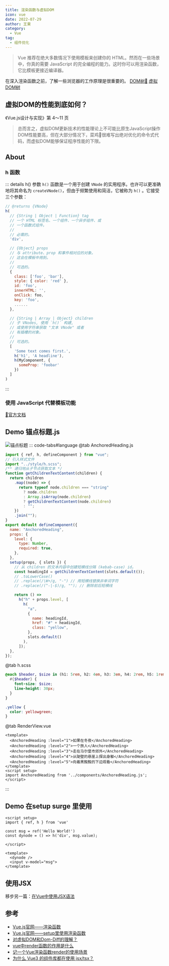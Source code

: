 ```yaml
---
title: 渲染函数与虚拟DOM
icon: vue
date: 2022-07-29
author: 王東
category:
  - Vue
tag:
  - 组件优化
---
```

> Vue 推荐在绝大多数情况下使用模板来创建你的 HTML。然而在一些场景中，你真的需要 JavaScript 的完全编程的能力。这时你可以用渲染函数，它比模板更接近编译器。

在深入渲染函数之前，了解一些浏览器的工作原理是很重要的。
[DOM树🌲](https://v3.cn.vuejs.org/guide/render-function.html#dom-%E6%A0%91)
[虚拟DOM树](https://v3.cn.vuejs.org/guide/render-function.html#%E8%99%9A%E6%8B%9F-dom-%E6%A0%91)

## 虚拟DOM的性能到底如何？
《Vue.js设计与实现》第 4～11 页
> 总而言之，虚拟DOM更新技术的性能理论上不可能比原生JavaScript操作DOM性能要高，但在大部分情况下，菜鸡🐔很难写出绝对优化的命令式代码，而虚拟DOM能够保证程序性能的下限。

## About
### h 函数
::: details h() 参数
`h()` 函数是一个用于创建 `VNode` 的实用程序。也许可以更准确地将其命名为 `createVNode()`，但由于频繁使用和简洁，它被称为 `h()` 。它接受三个参数：
```js
// @returns {VNode}
h(
  // {String | Object | Function} tag
  // 一个 HTML 标签名、一个组件、一个异步组件、或
  // 一个函数式组件。
  //
  // 必需的。
  'div',

  // {Object} props
  // 与 attribute、prop 和事件相对应的对象。
  // 这会在模板中用到。
  //
  // 可选的。
  {
    class: ['foo', 'bar'],
    style: { color: 'red' },
    id: 'foo',
    innerHTML: '',
    onClick: foo,
    key: 'foo',
    ......
  },

  // {String | Array | Object} children
  // 子 VNodes, 使用 `h()` 构建,
  // 或使用字符串获取 "文本 VNode" 或者
  // 有插槽的对象。
  //
  // 可选的。
  [
    'Some text comes first.',
    h('h1', 'A headline'),
    h(MyComponent, {
      someProp: 'foobar'
    })
  ]
)
```
:::

### 使用 JavaScript 代替模板功能
[🔎官方文档](https://v3.cn.vuejs.org/guide/render-function.html#%E4%BD%BF%E7%94%A8-javascript-%E4%BB%A3%E6%9B%BF%E6%A8%A1%E6%9D%BF%E5%8A%9F%E8%83%BD)

## Demo 锚点标题.js
![锚点标题]( https://oss.w2gd.top/blog/render.gif)
::: code-tabs#language
@tab AnchoredHeading.js
```js
import { ref, h, defineComponent } from "vue";
// 引入样式文件 
import "../style/h.scss";
/** 递归地从子节点获取文本 */
function getChildrenTextContent(children) {
  return children
    .map((node) => {
      return typeof node.children === "string"
        ? node.children
        : Array.isArray(node.children)
        ? getChildrenTextContent(node.children)
        : "";
    })
    .join("");
}
export default defineComponent({
  name: "AnchoredHeading",
  props: {
    level: {
      type: Number,
      required: true,
    },
  },
  setup(props, { slots }) {
    // 从 children 的文本内容中创建短横线分隔 (kebab-case) id。
    const headingId = getChildrenTextContent(slots.default());
    // .toLowerCase()
    // .replace(/\W+/g, "-") // 用短横线替换非单词字符
    // .replace(/(^-|-$)/g, ""); // 删除前后短横线

    return () =>
      h("h" + props.level, [
        h(
          "a",
          {
            name: headingId,
            href: "#" + headingId,
            class: "yellow",
          },
          slots.default()
        ),
      ]);
  },
});
```
@tab h.scss
```scss
@each $header, $size in (h1: 5rem, h2: 4em, h3: 3em, h4: 2rem, h5: 1rem) {
  #{$header} {
    font-size: $size;
    line-height: 30px;
  }
}

.yellow {
  color: yellowgreen;
}
```
@tab RenderView.vue
```vue
<template>
  <AnchoredHeading :level="1">如果在冬夜</AnchoredHeading>
  <AnchoredHeading :level="2">一个旅人</AnchoredHeading>
  <AnchoredHeading :level="3">走在马尔堡市郊外</AnchoredHeading>
  <AnchoredHeading :level="4">从陡壁的悬崖上探出身躯</AnchoredHeading>
  <AnchoredHeading :level="5">向着黑黢黢的下边观看</AnchoredHeading>
</template>
<script setup>
import AnchoredHeading from '../components/AnchoredHeading.js';
</script>
```
:::

## Demo 在setup surge 里使用
<script setup>
  import RenderComp from '@MyComponent/RenderComp.vue'
</script>
<RenderComp />

```vue
<script setup>
import { ref, h } from 'vue'

const msg = ref('Hello World!')
const dynode = () => h('div', msg.value);

</script>

<template>
  <dynode />
  <input v-model="msg">
</template>
```
## 使用JSX
移步另一篇：[在Vue中使用JSX语法](./%E5%9C%A8Vue%E4%B8%AD%E4%BD%BF%E7%94%A8JSX%E8%AF%AD%E6%B3%95.md)
## 参考
- [Vue.js官网——渲染函数](https://v3.cn.vuejs.org/guide/render-function.html)
- [Vue.js官网——setup里使用渲染函数](https://v3.cn.vuejs.org/guide/composition-api-setup.html#%E4%BD%BF%E7%94%A8%E6%B8%B2%E6%9F%93%E5%87%BD%E6%95%B0)
- [对虚拟DOM和Dom-Diff的理解？](https://segmentfault.com/a/1190000022277663)
- [vue中render函数的作用是什么](https://www.yisu.com/zixun/154392.html)
- [记一个Vue渲染函数render的使用场景](https://juejin.cn/post/6949829240330125325)
- [为什么 Vue3 的组件库都在使用 jsx/tsx？](https://www.zhihu.com/question/436260027/answer/1647182157)